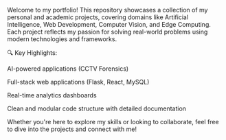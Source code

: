 Welcome to my portfolio! This repository showcases a collection of my personal and academic projects, covering domains like Artificial Intelligence, Web Development, Computer Vision, and Edge Computing. Each project reflects my passion for solving real-world problems using modern technologies and frameworks.

🔍 Key Highlights:

AI-powered applications (CCTV Forensics)

Full-stack web applications (Flask, React, MySQL)

Real-time analytics dashboards

Clean and modular code structure with detailed documentation

Whether you're here to explore my skills or looking to collaborate, feel free to dive into the projects and connect with me!
